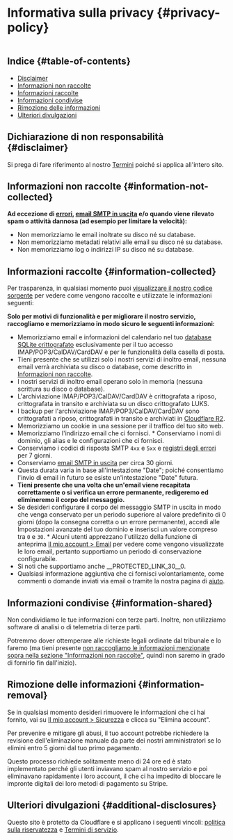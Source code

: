 # Informativa sulla privacy {#privacy-policy}

<img caricamento="pigro" src="/img/articles/privacy.webp" alt="" classe="arrotondato-lg" />

## Indice {#table-of-contents}

* [Disclaimer](#disclaimer)
* [Informazioni non raccolte](#information-not-collected)
* [Informazioni raccolte](#information-collected)
* [Informazioni condivise](#information-shared)
* [Rimozione delle informazioni](#information-removal)
* [Ulteriori divulgazioni](#additional-disclosures)

## Dichiarazione di non responsabilità {#disclaimer}

Si prega di fare riferimento al nostro [Termini](/terms) poiché si applica all'intero sito.

## Informazioni non raccolte {#information-not-collected}

**Ad eccezione di [errori](/faq#do-you-store-error-logs), [email SMTP in uscita](/faq#do-you-support-sending-email-with-smtp) e/o quando viene rilevato spam o attività dannosa (ad esempio per limitare la velocità):**

* Non memorizziamo le email inoltrate su disco né su database.
* Non memorizziamo metadati relativi alle email su disco né su database.
* Non memorizziamo log o indirizzi IP su disco né su database.

## Informazioni raccolte {#information-collected}

Per trasparenza, in qualsiasi momento puoi <a href="https://github.com/forwardemail" target="_blank" rel="noopener noreferrer">visualizzare il nostro codice sorgente</a> per vedere come vengono raccolte e utilizzate le informazioni seguenti:

**Solo per motivi di funzionalità e per migliorare il nostro servizio, raccogliamo e memorizziamo in modo sicuro le seguenti informazioni:**

* Memorizziamo email e informazioni del calendario nel tuo [database SQLite crittografato](/blog/docs/best-quantum-safe-encrypted-email-service) esclusivamente per il tuo accesso IMAP/POP3/CalDAV/CardDAV e per le funzionalità della casella di posta.
* Tieni presente che se utilizzi solo i nostri servizi di inoltro email, nessuna email verrà archiviata su disco o database, come descritto in [Informazioni non raccolte](#information-not-collected).
* I nostri servizi di inoltro email operano solo in memoria (nessuna scrittura su disco o database).
* L'archiviazione IMAP/POP3/CalDAV/CardDAV è crittografata a riposo, crittografata in transito e archiviata su un disco crittografato LUKS.
* I backup per l'archiviazione IMAP/POP3/CalDAV/CardDAV sono crittografati a riposo, crittografati in transito e archiviati in [Cloudflare R2](https://www.cloudflare.com/developer-platform/r2/).
* Memorizziamo un cookie in una sessione per il traffico del tuo sito web.
* Memorizziamo l'indirizzo email che ci fornisci. * Conserviamo i nomi di dominio, gli alias e le configurazioni che ci fornisci.
* Conserviamo i codici di risposta SMTP `4xx` e `5xx` e [registri degli errori](/faq#do-you-store-error-logs) per 7 giorni.
* Conserviamo [email SMTP in uscita](/faq#do-you-support-sending-email-with-smtp) per circa 30 giorni.
* Questa durata varia in base all'intestazione "Date"; poiché consentiamo l'invio di email in futuro se esiste un'intestazione "Date" futura.
* **Tieni presente che una volta che un'email viene recapitata correttamente o si verifica un errore permanente, redigeremo ed elimineremo il corpo del messaggio.**
* Se desideri configurare il corpo del messaggio SMTP in uscita in modo che venga conservato per un periodo superiore al valore predefinito di 0 giorni (dopo la consegna corretta o un errore permanente), accedi alle Impostazioni avanzate del tuo dominio e inserisci un valore compreso tra `0` e `30`. * Alcuni utenti apprezzano l'utilizzo della funzione di anteprima [Il mio account > Email](/my-account/emails) per vedere come vengono visualizzate le loro email, pertanto supportiamo un periodo di conservazione configurabile.
* Si noti che supportiamo anche __PROTECTED_LINK_30__0.
* Qualsiasi informazione aggiuntiva che ci fornisci volontariamente, come commenti o domande inviati via email o tramite la nostra pagina di <a href="/help">aiuto</a>.

## Informazioni condivise {#information-shared}

Non condividiamo le tue informazioni con terze parti. Inoltre, non utilizziamo software di analisi o di telemetria di terze parti.

Potremmo dover ottemperare alle richieste legali ordinate dal tribunale e lo faremo (ma tieni presente [non raccogliamo le informazioni menzionate sopra nella sezione "Informazioni non raccolte"](#information-not-collected), quindi non saremo in grado di fornirlo fin dall'inizio).

## Rimozione delle informazioni {#information-removal}

Se in qualsiasi momento desideri rimuovere le informazioni che ci hai fornito, vai su <a href="/my-account/security">Il mio account > Sicurezza</a> e clicca su "Elimina account".

Per prevenire e mitigare gli abusi, il tuo account potrebbe richiedere la revisione dell'eliminazione manuale da parte dei nostri amministratori se lo elimini entro 5 giorni dal tuo primo pagamento.

Questo processo richiede solitamente meno di 24 ore ed è stato implementato perché gli utenti inviavano spam al nostro servizio e poi eliminavano rapidamente i loro account, il che ci ha impedito di bloccare le impronte digitali dei loro metodi di pagamento su Stripe.

## Ulteriori divulgazioni {#additional-disclosures}

Questo sito è protetto da Cloudflare e si applicano i seguenti vincoli: [politica sulla riservatezza](https://www.cloudflare.com/privacypolicy/) e [Termini di servizio](https://www.cloudflare.com/website-terms/).